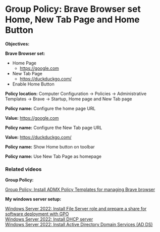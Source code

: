 # Group Policy: Brave Browser set Home, New Tab Page and Home Button

<b>Objectives:</b>

<b>Brave Browser set:</b> 

* Home Page
    * https://google.com
* New Tab Page
    * https://duckduckgo.com/
* Enable Home Button

<b>Policy location:</b> Computer Configuration -> Policies -> Administrative Templates -> Brave -> Startup, Home page and New Tab page

<b>Policy name:</b> Configure the home page URL

<b>Value:</b> https://google.com

<b>Policy name:</b> Configure the New Tab page URL

<b>Value:</b> https://duckduckgo.com/

<b>Policy name:</b> Show Home button on toolbar

<b>Policy name:</b> Use New Tab Page as homepage

### Related videos

<b>Group Policy:</b> <br />

[Group Policy: Install ADMX Policy Templates for managing Brave browser](https://youtu.be/VFtB7Of6H-A)

<b>My windows server setup:</b> <br />

[Windows Server 2022: Install File Server role and prepare a share for software deployment with GPO](https://youtu.be/jEWSdC2qwyA) <br />
[Windows Server 2022: Install DHCP server](https://youtu.be/8n0MD9stQis) <br />
[Windows Server 2022: Install Active Directory Domain Services (AD DS)](https://youtu.be/1cYewbW3Tl0) <br />
